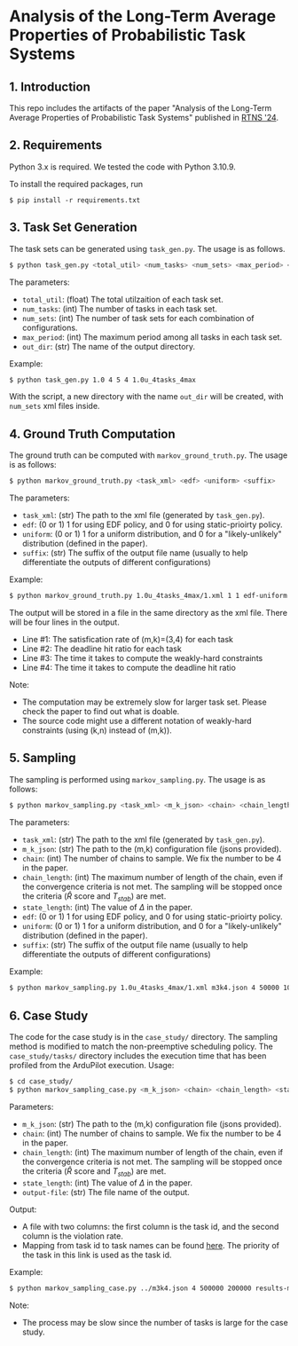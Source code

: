 # Analysis of the Long-Term Average Properties of Probabilistic Task Systems

## 1. Introduction
This repo includes the artifacts of the paper "Analysis of the Long-Term Average Properties of Probabilistic Task Systems" published in [RTNS '24](https://cister-labs.pt/rtns24/). 

## 2. Requirements
Python 3.x is required. We tested the code with Python 3.10.9.

To install the required packages, run 
```shell
$ pip install -r requirements.txt
```

## 3. Task Set Generation
The task sets can be generated using `task_gen.py`. The usage is as follows.
```bash
$ python task_gen.py <total_util> <num_tasks> <num_sets> <max_period> <out_dir>
```
The parameters:
- `total_util`: (float) The total utilzaition of each task set.
- `num_tasks`: (int) The number of tasks in each task set.
- `num_sets`: (int) The number of task sets for each combination of configurations.
- `max_period`: (int) The maximum period among all tasks in each task set. 
- `out_dir`: (str) The name of the output directory.

Example:
```bash
$ python task_gen.py 1.0 4 5 4 1.0u_4tasks_4max
```

With the script, a new directory with the name `out_dir` will be created, with `num_sets` xml files inside.

## 4. Ground Truth Computation
The ground truth can be computed with `markov_ground_truth.py`. The usage is as follows:
```bash
$ python markov_ground_truth.py <task_xml> <edf> <uniform> <suffix>
```

The parameters:
- `task_xml`: (str) The path to the xml file (generated by `task_gen.py`).
- `edf`: (0 or 1) 1 for using EDF policy, and 0 for using static-prioirty policy.
- `uniform`: (0 or 1) 1 for a uniform distribution, and 0 for a "likely-unlikely" distribution (defined in the paper).
- `suffix`: (str) The suffix of the output file name (usually to help differentiate the outputs of different configurations)

Example:
```bash
$ python markov_ground_truth.py 1.0u_4tasks_4max/1.xml 1 1 edf-uniform
```

The output will be stored in a file in the same directory as the xml file. There will be four lines in the output.
- Line #1: The satisfication rate of (m,k)=(3,4) for each task
- Line #2: The deadline hit ratio for each task
- Line #3: The time it takes to compute the weakly-hard constraints
- Line #4: The time it takes to compute the deadline hit ratio

Note:
- The computation may be extremely slow for larger task set. Please check the paper to find out what is doable.
- The source code might use a different notation of weakly-hard constraints (using (k,n) instead of (m,k)).


## 5. Sampling
The sampling is performed using `markov_sampling.py`. The usage is as follows:
```bash
$ python markov_sampling.py <task_xml> <m_k_json> <chain> <chain_length> <state_length> <edf?>  <uniform?> <suffix>
```
The parameters:
- `task_xml`: (str) The path to the xml file (generated by `task_gen.py`).
- `m_k_json`: (str) The path to the (m,k) configuration file (jsons provided).
- `chain`: (int) The number of chains to sample. We fix the number to be 4 in the paper.
- `chain_length`: (int) The maximum number of length of the chain, even if the convergence criteria is not met. The sampling will be stopped once the criteria ($\hat{R}$ score and $T_{stab}$) are met.
- `state_length`: (int) The value of $\Delta$ in the paper.
- `edf`: (0 or 1) 1 for using EDF policy, and 0 for using static-prioirty policy.
- `uniform`: (0 or 1) 1 for a uniform distribution, and 0 for a "likely-unlikely" distribution (defined in the paper).
- `suffix`: (str) The suffix of the output file name (usually to help differentiate the outputs of different configurations)

Example:
```bash
$ python markov_sampling.py 1.0u_4tasks_4max/1.xml m3k4.json 4 50000 1000 1 1 edf-uniform-sl1000-m3k4
```

## 6. Case Study
The code for the case study is in the `case_study/` directory. The sampling method is modified to match the non-preemptive scheduling policy. The `case_study/tasks/` directory includes the execution time that has been profiled from the ArduPilot execution. Usage:
```bash
$ cd case_study/
$ python markov_sampling_case.py <m_k_json> <chain> <chain_length> <state_length> <output-file>
```

Parameters:
- `m_k_json`: (str) The path to the (m,k) configuration file (jsons provided).
- `chain`: (int) The number of chains to sample. We fix the number to be 4 in the paper.
- `chain_length`: (int) The maximum number of length of the chain, even if the convergence criteria is not met. The sampling will be stopped once the criteria ($\hat{R}$ score and $T_{stab}$) are met.
- `state_length`: (int) The value of $\Delta$ in the paper.
- `output-file`: (str) The file name of the output.

Output:
- A file with two columns: the first column is the task id, and the second column is the violation rate.
- Mapping from task id to task names can be found [here](https://github.com/ArduPilot/ardupilot/blob/413452aa1aa6a178c13ba365f12776ec4f1a147f/Rover/Rover.cpp#L69). The priority of the task in this link is used as the task id.

Example:
```bash
$ python markov_sampling_case.py ../m3k4.json 4 500000 200000 results-m3k4
```

Note: 
- The process may be slow since the number of tasks is large for the case study.
